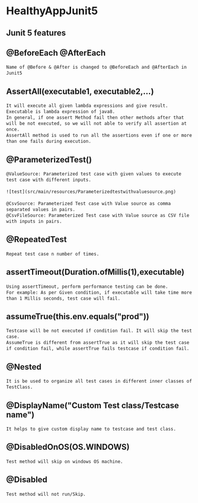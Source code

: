 # HealthyAppJunit5

## Junit 5 features

## @BeforeEach @AfterEach
    Name of @Before & @After is changed to @BeforeEach and @AfterEach in Junit5

## AssertAll(executable1, executable2,...)
    It will execute all given lambda expressions and give result. Executable is lambda expression of java8.
    In general, if one assert Method fail then other methods after that will be not executed, so we will not able to verify all assertion at once.
    AssertAll method is used to run all the assertions even if one or more than one fails during execution.

## @ParameterizedTest()
    @ValueSource: Parameterized test case with given values to execute test case with different inputs.
    
    ![test](src/main/resources/Parameterizedtestwithvaluesource.png)
    
    @CsvSource: Parameterized Test case with Value source as comma separated values in pairs.
    @CsvFileSource: Parameterized Test case with Value source as CSV file with inputs in pairs.
    

## @RepeatedTest 
    Repeat test case n number of times.

## assertTimeout(Duration.ofMillis(1),executable)
    Using assertTimeout, perform performance testing can be done.
    For example: As per Given condition, if executable will take time more than 1 Millis seconds, test case will fail.

## assumeTrue(this.env.equals("prod")) 
    Testcase will be not executed if condition fail. It will skip the test case.
    AssumeTrue is different from assertTrue as it will skip the test case if condition fail, while assertTrue fails testcase if condition fail.

## @Nested 
    It is be used to organize all test cases in different inner classes of TestClass.

## @DisplayName("Custom Test class/Testcase name") 
    It helps to give custom display name to testcase and test class.

## @DisabledOnOS(OS.WINDOWS)
    Test method will skip on windows OS machine.

## @Disabled
    Test method will not run/Skip.

